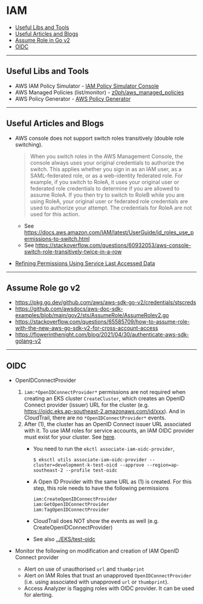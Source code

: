 # IAM

- [Useful Libs and Tools](#useful-libs-and-tools)
- [Useful Articles and Blogs](#useful-articles-and-blogs)
- [Assume Role in Go v2](#assume-role-go-v2)
- [OIDC](#oidc)

---
## Useful Libs and Tools

- AWS IAM Policy Simulator - [IAM Policy Simulator Console](https://policysim.aws.amazon.com/)
- AWS Managed Policies (list/monitor) - [z0ph/aws_managed_policies](https://github.com/z0ph/aws_managed_policies/tree/master/policies)
- AWS Policy Generator - [AWS Policy Generator](https://awspolicygen.s3.amazonaws.com/policygen.html)

---
## Useful Articles and Blogs

- AWS console does not support switch roles transitively (double role switching).
    > When you switch roles in the AWS Management Console, the console always uses your original credentials to authorize the switch. This applies whether you sign in as an IAM user, as a SAML-federated role, or as a web-identity federated role. For example, if you switch to RoleA, it uses your original user or federated role credentials to determine if you are allowed to assume RoleA. If you then try to switch to RoleB while you are using RoleA, your original user or federated role credentials are used to authorize your attempt. The credentials for RoleA are not used for this action.
    - See https://docs.aws.amazon.com/IAM/latest/UserGuide/id_roles_use_permissions-to-switch.html
    - See https://stackoverflow.com/questions/60932053/aws-console-switch-role-transitively-twice-in-a-row

- [Refining Permissions Using Service Last Accessed Data](
  https://docs.aws.amazon.com/IAM/latest/UserGuide/access_policies_access-advisor.html)

---
## Assume Role go v2

- https://pkg.go.dev/github.com/aws/aws-sdk-go-v2/credentials/stscreds
- https://github.com/awsdocs/aws-doc-sdk-examples/blob/main/gov2/sts/AssumeRole/AssumeRolev2.go
- https://stackoverflow.com/questions/65585709/how-to-assume-role-with-the-new-aws-go-sdk-v2-for-cross-account-access
- https://flowerinthenight.com/blog/2021/04/30/authenticate-aws-sdk-golang-v2

---
## OIDC


- OpenIDConnectProvider
    1. `iam:*OpenIDConnectProvider*` permissions are not required when creating an EKS cluster `CreateCluster`, which creates an OpenID Connect provider (issuer) URL for the cluster (e.g. https://oidc.eks.ap-southeast-2.amazonaws.com/id/xxx). And in CloudTrail, there are no `*OpenIDConnectProvider*` events.
    2.  After (1), the cluster has an OpenID Connect issuer URL associated with it. To use IAM roles for service accounts, an IAM OIDC provider must exist for your cluster. See [here](https://docs.aws.amazon.com/eks/latest/userguide/enable-iam-roles-for-service-accounts.html).
        - You need to run the `ekctl associate-iam-oidc-provider`,

              $ eksctl utils associate-iam-oidc-provider --cluster=development-k-test-oicd --approve --region=ap-southeast-2 --profile test-oidc

        - A Open ID Provider with the same URL as (1) is created. For this step, this role needs to have the following permissions

              iam:CreateOpenIDConnectProvider
              iam:GetOpenIDConnectProvider
              iam:TagOpenIDConnectProvider

        - CloudTrail does NOT show the events as well (e.g. CreateOpenIDConnectProvider)
        - See also [../EKS/test-oidc](../EKS/test-oidc/)

- Monitor the following on modification and creation of IAM OpenID Connect provider
    - Alert on use of unauthorised `url` and `thumbprint`
    - Alert on IAM Roles that trust an unapproved `OpenIDConnectProvider` (i.e. using associated with unapproved `url` or `thumbprint`).
    - Access Analyzer is flagging roles with OIDC provider. It can be used for alerting.

